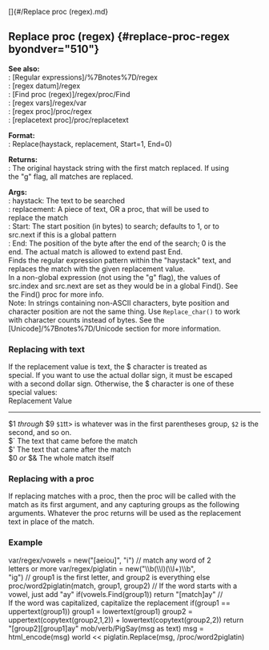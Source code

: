 []{#/Replace proc (regex).md}    
## Replace proc (regex) {#replace-proc-regex byondver="510"}    
**See also:**    
:   [Regular expressions]/%7Bnotes%7D/regex    
:   [regex datum]/regex    
:   [Find proc (regex)]/regex/proc/Find    
:   [regex vars]/regex/var    
:   [regex proc]/proc/regex    
:   [replacetext proc]/proc/replacetext    
<!-- -->    
**Format:**    
:   Replace(haystack, replacement, Start=1, End=0)    
<!-- -->    
**Returns:**    
:   The original haystack string with the first match replaced. If using    
    the \"g\" flag, all matches are replaced.    
<!-- -->    
**Args:**    
:   haystack: The text to be searched    
:   replacement: A piece of text, OR a proc, that will be used to    
    replace the match    
:   Start: The start position (in bytes) to search; defaults to 1, or to    
    src.next if this is a global pattern    
:   End: The position of the byte after the end of the search; 0 is the    
    end. The actual match is allowed to extend past End.    
Finds the regular expression pattern within the \"haystack\" text, and    
replaces the match with the given replacement value.    
In a non-global expression (not using the \"g\" flag), the values of    
src.index and src.next are set as they would be in a global Find(). See    
the Find() proc for more info.    
Note: In strings containing non-ASCII characters, byte position and    
character position are not the same thing. Use `Replace_char()` to work    
with character counts instead of bytes. See the    
[Unicode]/%7Bnotes%7D/Unicode section for more information.    
### Replacing with text    
If the replacement value is text, the \$ character is treated as    
special. If you want to use the actual dollar sign, it must be escaped    
with a second dollar sign. Otherwise, the \$ character is one of these    
special values:    
  Replacement         Value    
  ------------------- -----------------------------------------------------------------------------------------    
  \$1 *through* \$9   `$1`tt\> is whatever was in the first parentheses group, `$2` is the second, and so on.    
  \$\`                The text that came before the match    
  \$\'                The text that came after the match    
  \$0 *or* \$&        The whole match itself    
### Replacing with a proc    
If replacing matches with a proc, then the proc will be called with the    
match as its first argument, and any capturing groups as the following    
arguments. Whatever the proc returns will be used as the replacement    
text in place of the match.    
### Example    
var/regex/vowels = new(\"\[aeiou\]\", \"i\") // match any word of 2    
letters or more var/regex/piglatin = new(\"\\\\b(\\\\l)(\\\\l+)\\\\b\",    
\"ig\") // group1 is the first letter, and group2 is everything else    
proc/word2piglatin(match, group1, group2) // If the word starts with a    
vowel, just add \"ay\" if(vowels.Find(group1)) return \"\[match\]ay\" //    
If the word was capitalized, capitalize the replacement if(group1 ==    
uppertext(group1)) group1 = lowertext(group1) group2 =    
uppertext(copytext(group2,1,2)) + lowertext(copytext(group2,2)) return    
\"\[group2\]\[group1\]ay\" mob/verb/PigSay(msg as text) msg =    
html_encode(msg) world \<\< piglatin.Replace(msg, /proc/word2piglatin)  